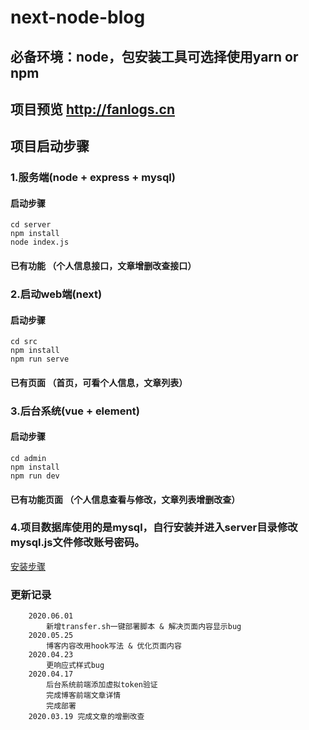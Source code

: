 # next-node-blog
## 必备环境：node，包安装工具可选择使用yarn or npm
## 项目预览 http://fanlogs.cn
## 项目启动步骤

### 1.服务端(node + express + mysql)
#### 启动步骤
```
cd server
npm install
node index.js
```
#### 已有功能 （个人信息接口，文章增删改查接口）

### 2.启动web端(next)
#### 启动步骤
```
cd src
npm install
npm run serve
```
#### 已有页面 （首页，可看个人信息，文章列表）

### 3.后台系统(vue + element)
#### 启动步骤
```
cd admin
npm install
npm run dev
```
#### 已有功能页面 （个人信息查看与修改，文章列表增删改查）
### 4.项目数据库使用的是mysql，自行安装并进入server目录修改mysql.js文件修改账号密码。
 [安装步骤](https://juejin.im/post/5e60b346518825490b648bad)

### 更新记录
```
    2020.06.01
        新增transfer.sh一键部署脚本 & 解决页面内容显示bug
    2020.05.25
        博客内容改用hook写法 & 优化页面内容
    2020.04.23
        更响应式样式bug 
    2020.04.17 
        后台系统前端添加虚拟token验证
        完成博客前端文章详情
        完成部署
    2020.03.19 完成文章的增删改查
  
```
